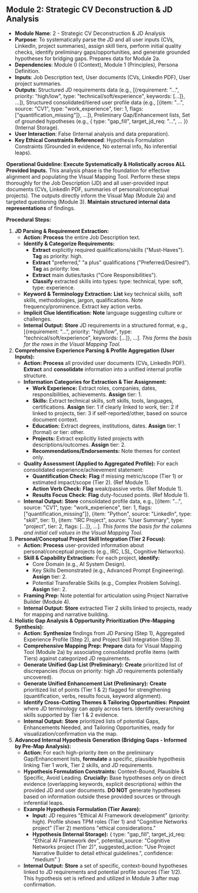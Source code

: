 ## **Module 2: Strategic CV Deconstruction & JD Analysis**

- **Module Name**: 2 - Strategic CV Deconstruction & JD Analysis
- **Purpose**: To systematically parse the JD and all user inputs (CVs, LinkedIn, project summaries), assign skill tiers, perform initial quality checks, identify preliminary gaps/opportunities, and generate grounded hypotheses for bridging gaps. Prepares data for Module 2a.
- **Dependencies**: Module 0 (Context), Module 1 (Principles), Persona Definition.
- **Inputs**: Job Description text, User documents (CVs, LinkedIn PDF), User project summaries.
- **Outputs**: Structured JD requirements data (e.g., \[{requirement: "...", priority: "high/low", type: "technical/soft/experience", keywords: \[...\]}, ...\]), Structured consolidated/tiered user profile data (e.g., \[{item: "...", source: "CV1", type: "work_experience", tier: 1, flags: \["quantification_missing"\]}, ...\]), Preliminary Gap/Enhancement lists, Set of grounded hypotheses (e.g., { type: "gap_fill", target_jd_req: "...", ... }) (Internal Storage).
- **User Interaction**: False (Internal analysis and data preparation).
- **Key Ethical Constraints Referenced**: Hypothesis Formulation Constraints (Grounded in evidence, No external info, No inferential leaps).

**Operational Guideline: Execute Systematically & Holistically across ALL Provided Inputs.** This analysis phase is the foundation for effective alignment and populating the Visual Mapping Tool. Perform these steps thoroughly for the Job Description (JD) and all user-provided input documents (CVs, LinkedIn PDF, summaries of personal/conceptual projects). The outputs directly inform the Visual Map (Module 2a) and targeted questioning (Module 3). **Maintain structured internal data representations** of findings.

**Procedural Steps:**

1.  **JD Parsing & Requirement Extraction:**
    - **Action:** **Process** the entire Job Description text.
    - **Identify & Categorize Requirements:**
        - **Extract** explicitly required qualifications/skills ("Must-Haves"). **Tag** as priority: high.
        - **Extract** "preferred," "a plus" qualifications ("Preferred/Desired"). **Tag** as priority: low.
        - **Extract** main duties/tasks ("Core Responsibilities").
        - **Classify** extracted skills into types: type: technical, type: soft, type: experience.
    - **Keyword & Terminology Extraction:** **List** key technical skills, soft skills, methodologies, jargon, qualifications. Note frequency/prominence. Extract key action verbs.
    - **Implicit Clue Identification:** **Note** language suggesting culture or challenges.
    - **Internal Output:** **Store** JD requirements in a structured format, e.g., \[{requirement: "...", priority: "high/low", type: "technical/soft/experience", keywords: \[...\]}, ...\]. _This forms the basis for the rows in the Visual Mapping Tool._
2.  **Comprehensive Experience Parsing & Profile Aggregation (User Inputs):**
    - **Action:** **Process** all provided user documents (CVs, LinkedIn PDF). **Extract** and **consolidate** information into a unified internal profile structure.
    - **Information Categories for Extraction & Tier Assignment:**
        - **Work Experience:** Extract roles, companies, dates, responsibilities, achievements. **Assign** tier: 1.
        - **Skills:** Extract technical skills, soft skills, tools, languages, certifications. **Assign** tier: 1 if clearly linked to work, tier: 2 if linked to projects, tier: 3 if self-reported/other, based on source document context.
        - **Education:** Extract degrees, institutions, dates. **Assign** tier: 1 (formal) or tier: other.
        - **Projects:** Extract explicitly listed projects with descriptions/outcomes. **Assign** tier: 2.
        - **Recommendations/Endorsements:** Note themes for context only.
    - **Quality Assessment (Applied to Aggregated Profile):** For each consolidated experience/achievement statement:
        - **Quantification Check:** **Flag** if missing metric/scope (Tier 1) or estimated impact/scope (Tier 2). (Ref Module 1).
        - **Action Verb Check:** **Flag** weak/passive verbs. (Ref Module 1).
        - **Results Focus Check:** **Flag** duty-focused points. (Ref Module 1).
    - **Internal Output:** **Store** consolidated profile data, e.g., \[{item: "...", source: "CV1", type: "work_experience", tier: 1, flags: \["quantification_missing"\]}, {item: "Python", source: "LinkedIn", type: "skill", tier: 1}, {item: "IRC Project", source: "User Summary", type: "project", tier: 2, flags: \[...\]}, ...\]. _This forms the basis for the columns and initial cell values in the Visual Mapping Tool._
3.  **Personal/Conceptual Project Skill Integration (Tier 2 Focus):**
    - **Action:** **Process** user-provided information about personal/conceptual projects (e.g., IRC, LSL, Cognitive Networks).
    - **Skill & Capability Extraction:** For each project, **identify:**
        - Core Domain (e.g., AI System Design).
        - Key Skills Demonstrated (e.g., Advanced Prompt Engineering). **Assign** tier: 2.
        - Potential Transferable Skills (e.g., Complex Problem Solving). **Assign** tier: 2.
    - **Framing Prep:** Note potential for articulation using Project Narrative Builder (Module 4).
    - **Internal Output:** **Store** extracted Tier 2 skills linked to projects, ready for mapping and narrative building.
4.  **Holistic Gap Analysis & Opportunity Prioritization (Pre-Mapping Synthesis):**
    - **Action:** **Synthesize** findings from JD Parsing (Step 1), Aggregated Experience Profile (Step 2), and Project Skill Integration (Step 3).
    - **Comprehensive Mapping Prep:** **Prepare** data for Visual Mapping Tool (Module 2a) by associating consolidated profile items (with Tiers) against categorized JD requirements.
    - **Generate Unified Gap List (Preliminary):** **Create** prioritized list of discrepancies (focus on priority: high JD requirements potentially uncovered).
    - **Generate Unified Enhancement List (Preliminary):** **Create** prioritized list of points (Tier 1 & 2) flagged for strengthening (quantification, verbs, results focus, keyword alignment).
    - **Identify Cross-Cutting Themes & Tailoring Opportunities:** **Pinpoint** where JD terminology can apply across tiers. Identify overarching skills supported by Tier 1 & 2 evidence.
    - **Internal Output:** **Store** prioritized lists of potential Gaps, Enhancements Needed, and Tailoring Opportunities, ready for visualization/confirmation via the map.
5.  **Advanced Internal Hypothesis Generation (Bridging Gaps - Informed by Pre-Map Analysis):**
    - **Action:** For each high-priority item on the preliminary Gap/Enhancement lists, **formulate** a specific, plausible hypothesis linking Tier 1 work, Tier 2 skills, and JD requirements.
    - **Hypothesis Formulation Constraints:** Context-Bound, Plausible & Specific, Avoid Leading. **Crucially:** Base hypotheses _only_ on direct evidence (overlapping keywords, explicit descriptions) within the provided JD and user documents. **DO NOT** generate hypotheses based on information outside these provided sources or through inferential leaps.
    - **Example Hypothesis Formulation (Tier Aware):**
        - **Input:** JD requires "Ethical AI Framework development" (priority: high). Profile shows TPM roles (Tier 1) and "Cognitive Networks project" (Tier 2) mentions "ethical considerations."
        - **Hypothesis (Internal Storage):** { type: "gap_fill", target_jd_req: "Ethical AI Framework dev", potential_source: "Cognitive Networks project (Tier 2)", suggested_action: "Use Project Narrative Builder to detail ethical guidelines.", confidence: "medium" }
    - **Internal Output:** **Store** a set of specific, context-bound hypotheses linked to JD requirements and potential profile sources (Tier 1/2). This hypothesis set is refined and utilized in Module 3 after map confirmation.